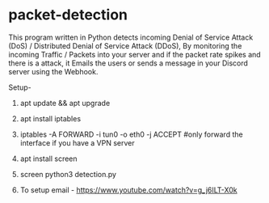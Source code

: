 # packet-detection
This program written in Python detects incoming Denial of Service Attack (DoS) / Distributed Denial of Service Attack (DDoS), By monitoring the incoming Traffic / Packets into your server and if the packet rate spikes and there is a attack, it Emails the users or sends a message in your Discord server using the Webhook.

Setup- 

1) apt update && apt upgrade

2) apt install iptables

3) iptables -A FORWARD -i tun0 -o eth0 -j ACCEPT          #only forward the interface if you have a VPN server

4) apt install screen 

5) screen python3 detection.py

6) To setup email - https://www.youtube.com/watch?v=g_j6ILT-X0k
